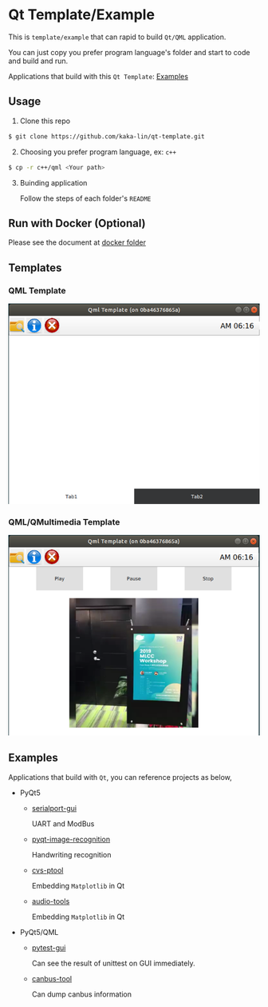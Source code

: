 # Qt Template/Example

This is `template/example` that can rapid to build ```Qt/QML``` application.

You can just copy you prefer program language's folder and start to code and build and run.

Applications that build with this `Qt Template`: [Examples](#examples)

## Usage

1. Clone this repo
```bash
$ git clone https://github.com/kaka-lin/qt-template.git
```

2. Choosing you prefer program language, ex: ```c++```

```bash
$ cp -r c++/qml <Your path>
```

3. Buinding application

    Follow the steps of each folder's ```README```

## Run with Docker (Optional)

Please see the document at [docker folder](docker/README.md)

## Templates

### QML Template

![](./images/qml-template.png)


### QML/QMultimedia Template

![](./images/qml-qmultimedia-template.png)

## Examples

Applications that build with `Qt`, you can reference projects as below,

- PyQt5

    - [serialport-gui](https://github.com/kaka-lin/serialport-gui)

        UART and ModBus

    - [pyqt-image-recognition](https://github.com/kaka-lin/pyqt-image-recognition)

        Handwriting recognition

    - [cvs-ptool](https://github.com/kaka-lin/csv-ptool)

        Embedding `Matplotlib` in Qt

    - [audio-tools](https://github.com/kaka-lin/audio-tools)

        Embedding `Matplotlib` in Qt

- PyQt5/QML

    - [pytest-gui](https://github.com/kaka-lin/pytest-gui)

        Can see the result of unittest on GUI immediately.

    - [canbus-tool](https://github.com/kaka-lin/canbus-tool)

        Can dump canbus information

